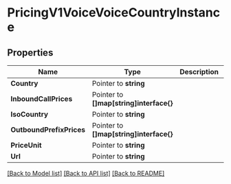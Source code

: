 # PricingV1VoiceVoiceCountryInstance

## Properties

Name | Type | Description | Notes
------------ | ------------- | ------------- | -------------
**Country** | Pointer to **string** |  | [optional] 
**InboundCallPrices** | Pointer to **[]map[string]interface{}** |  | [optional] 
**IsoCountry** | Pointer to **string** |  | [optional] 
**OutboundPrefixPrices** | Pointer to **[]map[string]interface{}** |  | [optional] 
**PriceUnit** | Pointer to **string** |  | [optional] 
**Url** | Pointer to **string** |  | [optional] 

[[Back to Model list]](../README.md#documentation-for-models) [[Back to API list]](../README.md#documentation-for-api-endpoints) [[Back to README]](../README.md)


